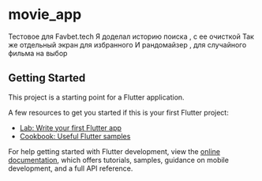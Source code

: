 # movie_app
Тестовое для Favbet.tech 
Я доделал историю поиска , с ее очисткой 
Так же отдельный экран для избранного
И рандомайзер , для случайного фильма на выбор 

## Getting Started

This project is a starting point for a Flutter application.

A few resources to get you started if this is your first Flutter project:

- [Lab: Write your first Flutter app](https://docs.flutter.dev/get-started/codelab)
- [Cookbook: Useful Flutter samples](https://docs.flutter.dev/cookbook)

For help getting started with Flutter development, view the
[online documentation](https://docs.flutter.dev/), which offers tutorials,
samples, guidance on mobile development, and a full API reference.
